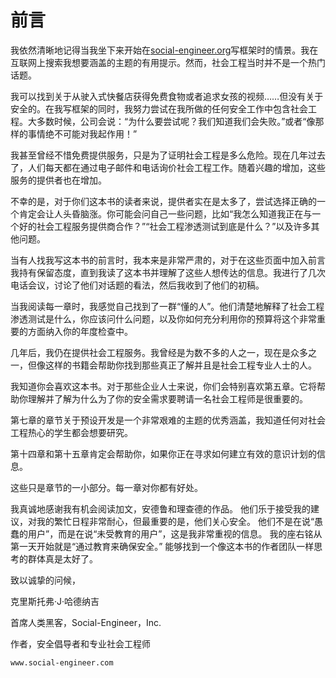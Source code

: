 # 前言

我依然清晰地记得当我坐下来开始在[social-engineer.org](http://www.social-engineer.org)写框架时的情景。我在互联网上搜索我想要涵盖的主题的有用提示。然而，社会工程当时并不是一个热门话题。

我可以找到关于从驶入式快餐店获得免费食物或者追求女孩的视频……但没有关于安全的。在我写框架的同时，我努力尝试在我所做的任何安全工作中包含社会工程。大多数时候，公司会说：“为什么要尝试呢？我们知道我们会失败。”或者“像那样的事情绝不可能对我起作用！”

我甚至曾经不惜免费提供服务，只是为了证明社会工程是多么危险。现在几年过去了，人们每天都在通过电子邮件和电话询价社会工程工作。随着兴趣的增加，这些服务的提供者也在增加。

不幸的是，对于你们这本书的读者来说，提供者实在是太多了，尝试选择正确的一个肯定会让人头昏脑涨。你可能会问自己一些问题，比如“我怎么知道我正在与一个好的社会工程服务提供商合作？”“社会工程渗透测试到底是什么？”以及许多其他问题。

当有人找我写这本书的前言时，我本来是非常严肃的，对于在这些页面中加入前言我持有保留态度，直到我读了这本书并理解了这些人想传达的信息。我进行了几次电话会议，讨论了他们对话题的看法，然后我收到了他们的初稿。

当我阅读每一章时，我感觉自己找到了一群“懂的人”。他们清楚地解释了社会工程渗透测试是什么，你应该问什么问题，以及你如何充分利用你的预算将这个非常重要的方面纳入你的年度检查中。

几年后，我仍在提供社会工程服务。我曾经是为数不多的人之一，现在是众多之一，但像这样的书籍会帮助你找到那些真正了解并且是社会工程专业人士的人。

我知道你会喜欢这本书。对于那些企业人士来说，你们会特别喜欢第五章。它将帮助你理解并了解为什么为了你的安全需求要聘请一名社会工程师是很重要的。

第七章的章节关于预设开发是一个非常艰难的主题的优秀涵盖，我知道任何对社会工程热心的学生都会想要研究。

第十四章和第十五章肯定会帮助你，如果你正在寻求如何建立有效的意识计划的信息。

这些只是章节的一小部分。每一章对你都有好处。

我真诚地感谢我有机会阅读加文，安德鲁和理查德的作品。 他们乐于接受我的建议，对我的繁忙日程非常耐心，但最重要的是，他们关心安全。 他们不是在说“愚蠢的用户”，而是在说“未受教育的用户”，这是我非常重视的信息。 我的座右铭从第一天开始就是“通过教育来确保安全。” 能够找到一个像这本书的作者团队一样思考的群体真是太好了。

致以诚挚的问候，

克里斯托弗·J·哈德纳吉

首席人类黑客，Social-Engineer，Inc.

作者，安全倡导者和专业社会工程师

`www.social-engineer.com`
